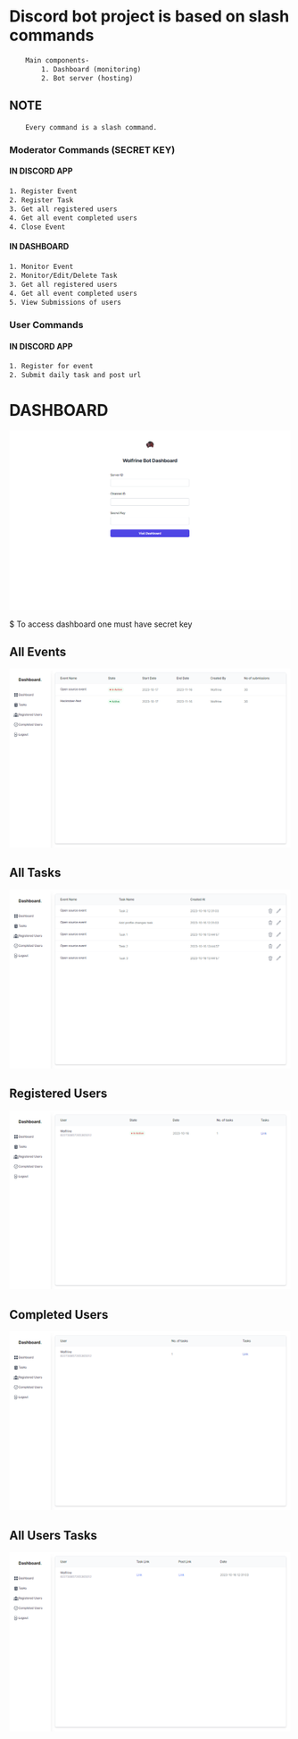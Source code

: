 # Discord bot project is based on slash commands
        Main components-
            1. Dashboard (monitoring)
            2. Bot server (hosting)

## NOTE
        Every command is a slash command.

### Moderator Commands (SECRET KEY)
#### IN DISCORD APP 
    1. Register Event
    2. Register Task
    3. Get all registered users
    4. Get all event completed users
    4. Close Event

#### IN DASHBOARD
    1. Monitor Event
    2. Monitor/Edit/Delete Task
    3. Get all registered users
    4. Get all event completed users
    5. View Submissions of users

### User Commands 
#### IN DISCORD APP
    1. Register for event
    2. Submit daily task and post url


# DASHBOARD
![image](./images/dashboard.png)

$ To access dashboard one must have secret key

## All Events
![image](./images/Events.png)

## All Tasks
![image](./images/AllTasks.png)

## Registered Users
![image](./images/RegisteredUsers.png)

## Completed Users
![image](./images/Completed.png)

## All Users Tasks
![image](./images/TaskChecker.png)
